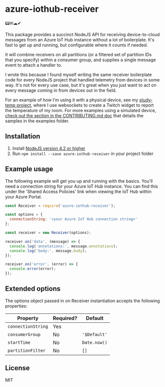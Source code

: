 # azure-iothub-receiver

📟✉☁✔

This package provides a succinct NodeJS API for receiving device-to-cloud messages from an Azure IoT Hub instance without a lot of boilerplate. It's fast to get up and running, but configurable where it counts if needed.

It will combine receivers on all partitions (or a filtered set of partition IDs that you specify) within a consumer group, and supplies a single message event to attach a handler to.

I wrote this because I found myself writing the same receiver boilerplate code for every NodeJS project that handled telemetry from devices in some way. It's not for every use case, but it's great when you just want to act on every message coming in from devices out in the field. 

For an example of how I'm using it with a physical device, see my [study-temp project](https://github.com/noopkat/study-temp), where I use websockets to create a Twitch widget to report the temperature of my room. 
For more examples using a simulated device, [check out the section in the CONTRIBUTING.md doc](https://github.com/noopkat/azure-iothub-receiver/blob/master/CONTRIBUTING.md#i-dont-have-a-physical-device)
 that details the samples in the examples folder. 

## Installation

1. Install [NodeJS version 4.2 or higher](http://nodejs.org)
2. Run `npm install --save azure-iothub-receiver` in your project folder


## Example usage

The following example will get you up and running with the basics. You'll need a connection string for your Azure IoT Hub instance. You can find this under the 'Shared Access Policies' link when viewing the IoT Hub within your Azure Portal.

```javascript
const Receiver = require('azure-iothub-receiver');

const options = {
  connectionString: '<your Azure IoT Hub connection string>' 
};

const receiver = new Receiver(options);

receiver.on('data', (message) => {
  console.log('annotations:', message.annotations);
  console.log('body:', message.body);
});

receiver.on('error', (error) => {
  console.error(error);
});

```

## Extended options

The options object passed in on Receiver instantiation accepts the following properties:

|Property            |Required?   |Default        |
|--------------------|------------|---------------|
|`connectionString`  |Yes         |               |
|`consumerGroup`     |No          | `'$Default'`  |
|`startTime`         |No          | `Date.now()`  |
|`partitionFilter`   |No          |`[]`           |

## License

MIT


